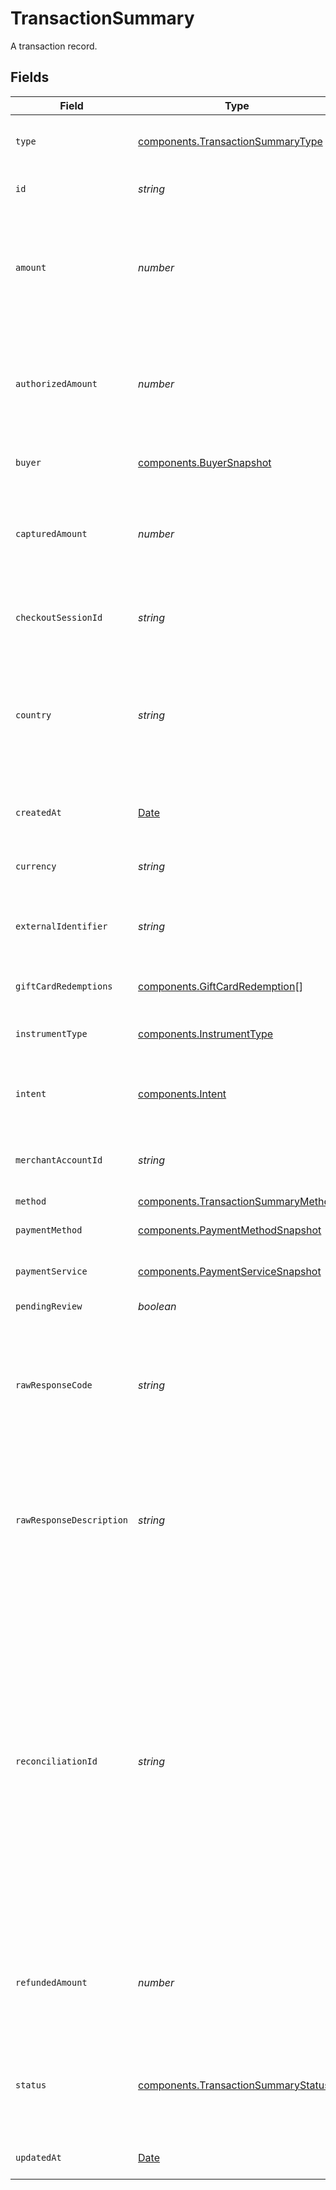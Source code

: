 # TransactionSummary

A transaction record.


## Fields

| Field                                                                                                                                                                                                                                                                                                                                                                    | Type                                                                                                                                                                                                                                                                                                                                                                     | Required                                                                                                                                                                                                                                                                                                                                                                 | Description                                                                                                                                                                                                                                                                                                                                                              | Example                                                                                                                                                                                                                                                                                                                                                                  |
| ------------------------------------------------------------------------------------------------------------------------------------------------------------------------------------------------------------------------------------------------------------------------------------------------------------------------------------------------------------------------ | ------------------------------------------------------------------------------------------------------------------------------------------------------------------------------------------------------------------------------------------------------------------------------------------------------------------------------------------------------------------------ | ------------------------------------------------------------------------------------------------------------------------------------------------------------------------------------------------------------------------------------------------------------------------------------------------------------------------------------------------------------------------ | ------------------------------------------------------------------------------------------------------------------------------------------------------------------------------------------------------------------------------------------------------------------------------------------------------------------------------------------------------------------------ | ------------------------------------------------------------------------------------------------------------------------------------------------------------------------------------------------------------------------------------------------------------------------------------------------------------------------------------------------------------------------ |
| `type`                                                                                                                                                                                                                                                                                                                                                                   | [components.TransactionSummaryType](../../models/components/transactionsummarytype.md)                                                                                                                                                                                                                                                                                   | :heavy_minus_sign:                                                                                                                                                                                                                                                                                                                                                       | The type of this resource. Is always `transaction`.                                                                                                                                                                                                                                                                                                                      | transaction                                                                                                                                                                                                                                                                                                                                                              |
| `id`                                                                                                                                                                                                                                                                                                                                                                     | *string*                                                                                                                                                                                                                                                                                                                                                                 | :heavy_minus_sign:                                                                                                                                                                                                                                                                                                                                                       | The unique identifier for this transaction.                                                                                                                                                                                                                                                                                                                              | fe26475d-ec3e-4884-9553-f7356683f7f9                                                                                                                                                                                                                                                                                                                                     |
| `amount`                                                                                                                                                                                                                                                                                                                                                                 | *number*                                                                                                                                                                                                                                                                                                                                                                 | :heavy_minus_sign:                                                                                                                                                                                                                                                                                                                                                       | The authorized amount for this transaction. This can be more than the<br/>actual captured amount and part of this amount may be refunded.                                                                                                                                                                                                                                | 1299                                                                                                                                                                                                                                                                                                                                                                     |
| `authorizedAmount`                                                                                                                                                                                                                                                                                                                                                       | *number*                                                                                                                                                                                                                                                                                                                                                                 | :heavy_minus_sign:                                                                                                                                                                                                                                                                                                                                                       | The amount for this transaction that has been authorized for the `payment_method`.<br/>This can be less than the `amount` if gift cards were used.                                                                                                                                                                                                                       | 1299                                                                                                                                                                                                                                                                                                                                                                     |
| `buyer`                                                                                                                                                                                                                                                                                                                                                                  | [components.BuyerSnapshot](../../models/components/buyersnapshot.md)                                                                                                                                                                                                                                                                                                     | :heavy_minus_sign:                                                                                                                                                                                                                                                                                                                                                       | The buyer used for this transaction.                                                                                                                                                                                                                                                                                                                                     |                                                                                                                                                                                                                                                                                                                                                                          |
| `capturedAmount`                                                                                                                                                                                                                                                                                                                                                         | *number*                                                                                                                                                                                                                                                                                                                                                                 | :heavy_minus_sign:                                                                                                                                                                                                                                                                                                                                                       | The captured amount for this transaction. This can be the full value<br/>of the `authorized_amount` or less.                                                                                                                                                                                                                                                             | 999                                                                                                                                                                                                                                                                                                                                                                      |
| `checkoutSessionId`                                                                                                                                                                                                                                                                                                                                                      | *string*                                                                                                                                                                                                                                                                                                                                                                 | :heavy_minus_sign:                                                                                                                                                                                                                                                                                                                                                       | The identifier for the checkout session this transaction is associated with.                                                                                                                                                                                                                                                                                             | fe26475d-ec3e-4884-9553-f7356683f7f9                                                                                                                                                                                                                                                                                                                                     |
| `country`                                                                                                                                                                                                                                                                                                                                                                | *string*                                                                                                                                                                                                                                                                                                                                                                 | :heavy_minus_sign:                                                                                                                                                                                                                                                                                                                                                       | The 2-letter ISO code of the country of the transaction.<br/>This is used to filter the payment services that is used to process the<br/>transaction.<br/>                                                                                                                                                                                                               | US                                                                                                                                                                                                                                                                                                                                                                       |
| `createdAt`                                                                                                                                                                                                                                                                                                                                                              | [Date](https://developer.mozilla.org/en-US/docs/Web/JavaScript/Reference/Global_Objects/Date)                                                                                                                                                                                                                                                                            | :heavy_minus_sign:                                                                                                                                                                                                                                                                                                                                                       | The date and time when this transaction was created in our system.                                                                                                                                                                                                                                                                                                       | 2013-07-16T19:23:00.000+00:00                                                                                                                                                                                                                                                                                                                                            |
| `currency`                                                                                                                                                                                                                                                                                                                                                               | *string*                                                                                                                                                                                                                                                                                                                                                                 | :heavy_minus_sign:                                                                                                                                                                                                                                                                                                                                                       | The currency code for this transaction.                                                                                                                                                                                                                                                                                                                                  | USD                                                                                                                                                                                                                                                                                                                                                                      |
| `externalIdentifier`                                                                                                                                                                                                                                                                                                                                                     | *string*                                                                                                                                                                                                                                                                                                                                                                 | :heavy_minus_sign:                                                                                                                                                                                                                                                                                                                                                       | An external identifier that can be used to match the transaction against your own records.                                                                                                                                                                                                                                                                               | user-789123                                                                                                                                                                                                                                                                                                                                                              |
| `giftCardRedemptions`                                                                                                                                                                                                                                                                                                                                                    | [components.GiftCardRedemption](../../models/components/giftcardredemption.md)[]                                                                                                                                                                                                                                                                                         | :heavy_minus_sign:                                                                                                                                                                                                                                                                                                                                                       | The gift cards redeemed for this transaction.                                                                                                                                                                                                                                                                                                                            |                                                                                                                                                                                                                                                                                                                                                                          |
| `instrumentType`                                                                                                                                                                                                                                                                                                                                                         | [components.InstrumentType](../../models/components/instrumenttype.md)                                                                                                                                                                                                                                                                                                   | :heavy_minus_sign:                                                                                                                                                                                                                                                                                                                                                       | The name of the instrument used to process the transaction.<br/>                                                                                                                                                                                                                                                                                                         | network_token                                                                                                                                                                                                                                                                                                                                                            |
| `intent`                                                                                                                                                                                                                                                                                                                                                                 | [components.Intent](../../models/components/intent.md)                                                                                                                                                                                                                                                                                                                   | :heavy_minus_sign:                                                                                                                                                                                                                                                                                                                                                       | The original `intent` used when the transaction was<br/>[created](#operation/authorize-new-transaction).                                                                                                                                                                                                                                                                 | authorize                                                                                                                                                                                                                                                                                                                                                                |
| `merchantAccountId`                                                                                                                                                                                                                                                                                                                                                      | *string*                                                                                                                                                                                                                                                                                                                                                                 | :heavy_minus_sign:                                                                                                                                                                                                                                                                                                                                                       | The ID of the merchant account to which this transaction belongs to.                                                                                                                                                                                                                                                                                                     | default                                                                                                                                                                                                                                                                                                                                                                  |
| `method`                                                                                                                                                                                                                                                                                                                                                                 | [components.TransactionSummaryMethod](../../models/components/transactionsummarymethod.md)                                                                                                                                                                                                                                                                               | :heavy_minus_sign:                                                                                                                                                                                                                                                                                                                                                       | N/A                                                                                                                                                                                                                                                                                                                                                                      | card                                                                                                                                                                                                                                                                                                                                                                     |
| `paymentMethod`                                                                                                                                                                                                                                                                                                                                                          | [components.PaymentMethodSnapshot](../../models/components/paymentmethodsnapshot.md)                                                                                                                                                                                                                                                                                     | :heavy_minus_sign:                                                                                                                                                                                                                                                                                                                                                       | The payment method used for this transaction.                                                                                                                                                                                                                                                                                                                            |                                                                                                                                                                                                                                                                                                                                                                          |
| `paymentService`                                                                                                                                                                                                                                                                                                                                                         | [components.PaymentServiceSnapshot](../../models/components/paymentservicesnapshot.md)                                                                                                                                                                                                                                                                                   | :heavy_minus_sign:                                                                                                                                                                                                                                                                                                                                                       | The payment service used for this transaction.                                                                                                                                                                                                                                                                                                                           |                                                                                                                                                                                                                                                                                                                                                                          |
| `pendingReview`                                                                                                                                                                                                                                                                                                                                                          | *boolean*                                                                                                                                                                                                                                                                                                                                                                | :heavy_minus_sign:                                                                                                                                                                                                                                                                                                                                                       | Whether a manual review is pending.                                                                                                                                                                                                                                                                                                                                      | true                                                                                                                                                                                                                                                                                                                                                                     |
| `rawResponseCode`                                                                                                                                                                                                                                                                                                                                                        | *string*                                                                                                                                                                                                                                                                                                                                                                 | :heavy_minus_sign:                                                                                                                                                                                                                                                                                                                                                       | This is the response code received from the payment service. This<br/>can be set to any value and is not standardized across different<br/>payment services.                                                                                                                                                                                                             | incorrect-zip                                                                                                                                                                                                                                                                                                                                                            |
| `rawResponseDescription`                                                                                                                                                                                                                                                                                                                                                 | *string*                                                                                                                                                                                                                                                                                                                                                                 | :heavy_minus_sign:                                                                                                                                                                                                                                                                                                                                                       | This is the response description received from the payment service. This<br/>can be set to any value and is not standardized across different<br/>payment services.                                                                                                                                                                                                      | The card's postal code is incorrect. Check the card's postal code or use a<br/>different card.                                                                                                                                                                                                                                                                           |
| `reconciliationId`                                                                                                                                                                                                                                                                                                                                                       | *string*                                                                                                                                                                                                                                                                                                                                                                 | :heavy_minus_sign:                                                                                                                                                                                                                                                                                                                                                       | The base62 encoded transaction ID. This represents a shorter version<br/>of this transaction's `id` which is sent to payment services, anti-fraud services,<br/>and other connectors. You can use this ID to reconcile a payment service's<br/>transaction against our system.<br/><br/>This ID is sent instead of the transaction ID because not all services<br/>support 36 digit identifiers. | 7jZXl4gBUNl0CnaLEnfXbt                                                                                                                                                                                                                                                                                                                                                   |
| `refundedAmount`                                                                                                                                                                                                                                                                                                                                                         | *number*                                                                                                                                                                                                                                                                                                                                                                 | :heavy_minus_sign:                                                                                                                                                                                                                                                                                                                                                       | The refunded amount for this transaction. This can be the full value<br/>of the `captured_amount` or less.                                                                                                                                                                                                                                                               | 100                                                                                                                                                                                                                                                                                                                                                                      |
| `status`                                                                                                                                                                                                                                                                                                                                                                 | [components.TransactionSummaryStatus](../../models/components/transactionsummarystatus.md)                                                                                                                                                                                                                                                                               | :heavy_minus_sign:                                                                                                                                                                                                                                                                                                                                                       | The status of the transaction. The status may change over time as<br/>asynchronous processing events occur.                                                                                                                                                                                                                                                              | processing                                                                                                                                                                                                                                                                                                                                                               |
| `updatedAt`                                                                                                                                                                                                                                                                                                                                                              | [Date](https://developer.mozilla.org/en-US/docs/Web/JavaScript/Reference/Global_Objects/Date)                                                                                                                                                                                                                                                                            | :heavy_minus_sign:                                                                                                                                                                                                                                                                                                                                                       | Defines when the transaction was last updated.                                                                                                                                                                                                                                                                                                                           | 2013-07-16T19:23:00.000+00:00                                                                                                                                                                                                                                                                                                                                            |